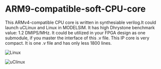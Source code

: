 # ARM9-compatible-soft-CPU-core
This ARMv4-compatible CPU core is written in synthesiable verilog.It could launch uCLinux and Linux in MODELSIM. It has high Dhrystone benchmark value: 1.2 DMIPS/MHz.  It could be utilized in your FPGA design as one submodule, if you master the interface of this .v file.  This IP core is very compact. It is one .v file and has only less 1800 lines.

![Linux](https://github.com/risclite/ARM9-compatible-soft-CPU-core/blob/master/linux.png)

![uClinux](https://github.com/risclite/ARM9-compatible-soft-CPU-core/blob/master/uclinux.jpg)

